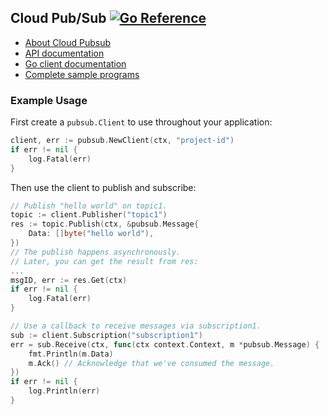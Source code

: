 ## Cloud Pub/Sub [![Go Reference](https://pkg.go.dev/badge/cloud.google.com/go/pubsub.svg)](https://pkg.go.dev/cloud.google.com/go/pubsub)

- [About Cloud Pubsub](https://cloud.google.com/pubsub/)
- [API documentation](https://cloud.google.com/pubsub/docs)
- [Go client documentation](https://pkg.go.dev/cloud.google.com/go/pubsub)
- [Complete sample programs](https://github.com/GoogleCloudPlatform/golang-samples/tree/main/pubsub)

### Example Usage

First create a `pubsub.Client` to use throughout your application:

[snip]:# (pubsub-1)
```go
client, err := pubsub.NewClient(ctx, "project-id")
if err != nil {
	log.Fatal(err)
}
```

Then use the client to publish and subscribe:

[snip]:# (pubsub-2)
```go
// Publish "hello world" on topic1.
topic := client.Publisher("topic1")
res := topic.Publish(ctx, &pubsub.Message{
	Data: []byte("hello world"),
})
// The publish happens asynchronously.
// Later, you can get the result from res:
...
msgID, err := res.Get(ctx)
if err != nil {
	log.Fatal(err)
}

// Use a callback to receive messages via subscription1.
sub := client.Subscription("subscription1")
err = sub.Receive(ctx, func(ctx context.Context, m *pubsub.Message) {
	fmt.Println(m.Data)
	m.Ack() // Acknowledge that we've consumed the message.
})
if err != nil {
	log.Println(err)
}
```
